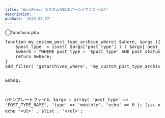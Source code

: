 ```yaml
---
title: 'WordPress カスタム投稿のアーカイブリスト出力'
description: ''
pubDate: '2016-07-27'
---
```


<p>◯functions.php</p>
<pre class="brush: php; title: ; notranslate" title="">function my_custom_post_type_archive_where( $where, $args ){
	$post_type  = isset( $args['post_type'] ) ? $args['post_type'] : 'post';
	$where = "WHERE post_type = '$post_type' AND post_status = 'publish'";
	return $where;
}
add_filter( 'getarchives_where', 'my_custom_post_type_archive_where', 10, 2 );

&amp;nbsp;

◯テンプレートファイル
$args = array(
	'post_type' =&gt; 'POST_TYPE_NAME',
	'type' =&gt; 'monthly',
	'echo' =&gt; 0
);
$list = wp_get_archives($args);
echo '&lt;ul&gt;' . $list . '&lt;/ul&gt;';

</pre>
